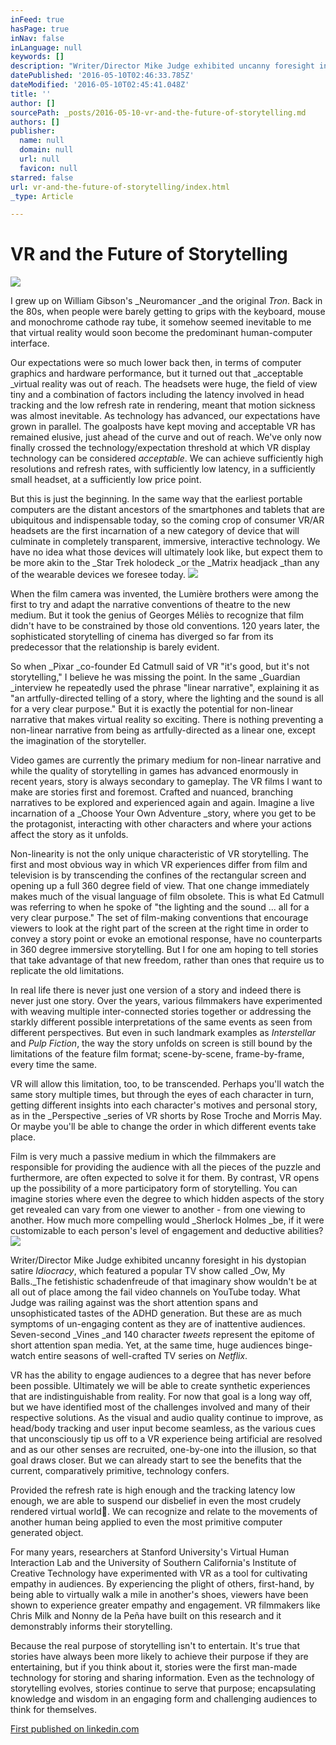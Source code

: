 ```yaml
---
inFeed: true
hasPage: true
inNav: false
inLanguage: null
keywords: []
description: "Writer/Director Mike Judge exhibited uncanny foresight in his dystopian satire Idiocracy, which featured a popular TV show called Ow, My Balls.The fetishistic schadenfreude of that imaginary show wouldn't be at all out of place among the fail video channels on YouTube today. What Judge was railing against was the short attention spans and unsophisticated tastes of the ADHD generation. But these are as much symptoms of un-engaging content as they are of inattentive audiences. Seven-second Vines and 140 character tweets represent the epitome of short attention span media. Yet, at the same time, huge audiences binge-watch entire seasons of well-crafted TV series on Netflix."
datePublished: '2016-05-10T02:46:33.785Z'
dateModified: '2016-05-10T02:45:41.048Z'
title: ''
author: []
sourcePath: _posts/2016-05-10-vr-and-the-future-of-storytelling.md
authors: []
publisher:
  name: null
  domain: null
  url: null
  favicon: null
starred: false
url: vr-and-the-future-of-storytelling/index.html
_type: Article

---
```

# VR and the Future of Storytelling
![](https://the-grid-user-content.s3-us-west-2.amazonaws.com/e8b6ecbd-b98a-4ee9-ace3-49fd6442d276.jpg)

I grew up on William Gibson's _Neuromancer _and the original _Tron_. Back in the 80s, when people were barely getting to grips with the keyboard, mouse and monochrome cathode ray tube, it somehow seemed inevitable to me that virtual reality would soon become the predominant human-computer interface.

Our expectations were so much lower back then, in terms of computer graphics and hardware performance, but it turned out that _acceptable _virtual reality was out of reach. The headsets were huge, the field of view tiny and a combination of factors including the latency involved in head tracking and the low refresh rate in rendering, meant that motion sickness was almost inevitable. As technology has advanced, our expectations have grown in parallel. The goalposts have kept moving and acceptable VR has remained elusive, just ahead of the curve and out of reach. We've only now finally crossed the technology/expectation threshold at which VR display technology can be considered _acceptable_. We can achieve sufficiently high resolutions and refresh rates, with sufficiently low latency, in a sufficiently small headset, at a sufficiently low price point.

But this is just the beginning. In the same way that the earliest portable computers are the distant ancestors of the smartphones and tablets that are ubiquitous and indispensable today, so the coming crop of consumer VR/AR headsets are the first incarnation of a new category of device that will culminate in completely transparent, immersive, interactive technology. We have no idea what those devices will ultimately look like, but expect them to be more akin to the _Star Trek holodeck _or the _Matrix headjack _than any of the wearable devices we foresee today.
![](https://the-grid-user-content.s3-us-west-2.amazonaws.com/cec5eed7-5626-4240-969b-312cf6478926.jpg)

When the film camera was invented, the Lumière brothers were among the first to try and adapt the narrative conventions of theatre to the new medium. But it took the genius of Georges Méliès to recognize that film didn't have to be constrained by those old conventions. 120 years later, the sophisticated storytelling of cinema has diverged so far from its predecessor that the relationship is barely evident.

So when _Pixar _co-founder Ed Catmull said of VR "it's good, but it's not storytelling," I believe he was missing the point. In the same _Guardian _interview he repeatedly used the phrase "linear narrative", explaining it as "an artfully-directed telling of a story, where the lighting and the sound is all for a very clear purpose." But it is exactly the potential for non-linear narrative that makes virtual reality so exciting. There is nothing preventing a non-linear narrative from being as artfully-directed as a linear one, except the imagination of the storyteller.

Video games are currently the primary medium for non-linear narrative and while the quality of storytelling in games has advanced enormously in recent years, story is always secondary to gameplay. The VR films I want to make are stories first and foremost. Crafted and nuanced, branching narratives to be explored and experienced again and again. Imagine a live incarnation of a _Choose Your Own Adventure _story, where you get to be the protagonist, interacting with other characters and where your actions affect the story as it unfolds. 

Non-linearity is not the only unique characteristic of VR storytelling. The first and most obvious way in which VR experiences differ from film and television is by transcending the confines of the rectangular screen and opening up a full 360 degree field of view. That one change immediately makes much of the visual language of film obsolete. This is what Ed Catmull was referring to when he spoke of "the lighting and the sound ... all for a very clear purpose." The set of film-making conventions that encourage viewers to look at the right part of the screen at the right time in order to convey a story point or evoke an emotional response, have no counterparts in 360 degree immersive storytelling. But I for one am hoping to tell stories that take advantage of that new freedom, rather than ones that require us to replicate the old limitations.

In real life there is never just one version of a story and indeed there is never just one story. Over the years, various filmmakers have experimented with weaving multiple inter-connected stories together or addressing the starkly different possible interpretations of the same events as seen from different perspectives. But even in such landmark examples as _Interstellar_ and _Pulp Fiction_, the way the story unfolds on screen is still bound by the limitations of the feature film format; scene-by-scene, frame-by-frame, every time the same.

VR will allow this limitation, too, to be transcended. Perhaps you'll watch the same story multiple times, but through the eyes of each character in turn, getting different insights into each character's motives and personal story, as in the _Perspective _series of VR shorts by Rose Troche and Morris May. Or maybe you'll be able to change the order in which different events take place.

Film is very much a passive medium in which the filmmakers are responsible for providing the audience with all the pieces of the puzzle and furthermore, are often expected to solve it for them. By contrast, VR opens up the possibility of a more participatory form of storytelling. You can imagine stories where even the degree to which hidden aspects of the story get revealed can vary from one viewer to another - from one viewing to another. How much more compelling would _Sherlock Holmes _be, if it were customizable to each person's level of engagement and deductive abilities?
![](https://the-grid-user-content.s3-us-west-2.amazonaws.com/c20b361a-0197-4311-836f-b65afc96097c.jpg)

Writer/Director Mike Judge exhibited uncanny foresight in his dystopian satire _Idiocracy_, which featured a popular TV show called _Ow, My Balls._The fetishistic schadenfreude of that imaginary show wouldn't be at all out of place among the fail video channels on YouTube today. What Judge was railing against was the short attention spans and unsophisticated tastes of the ADHD generation. But these are as much symptoms of un-engaging content as they are of inattentive audiences. Seven-second _Vines _and 140 character _tweets_ represent the epitome of short attention span media. Yet, at the same time, huge audiences binge-watch entire seasons of well-crafted TV series on _Netflix_.

VR has the ability to engage audiences to a degree that has never before been possible. Ultimately we will be able to create synthetic experiences that are indistinguishable from reality. For now that goal is a long way off, but we have identified most of the challenges involved and many of their respective solutions. As the visual and audio quality continue to improve, as head/body tracking and user input become seamless, as the various cues that unconsciously tip us off to a VR experience being artificial are resolved and as our other senses are recruited, one-by-one into the illusion, so that goal draws closer. But we can already start to see the benefits that the current, comparatively primitive, technology confers.

Provided the refresh rate is high enough and the tracking latency low enough, we are able to suspend our disbelief in even the most crudely rendered virtual world. We can recognize and relate to the movements of another human being applied to even the most primitive computer generated object.

For many years, researchers at Stanford University's Virtual Human Interaction Lab and the University of Southern California's Institute of Creative Technology have experimented with VR as a tool for cultivating empathy in audiences. By experiencing the plight of others, first-hand, by being able to virtually walk a mile in another's shoes, viewers have been shown to experience greater empathy and engagement. VR filmmakers like Chris Milk and Nonny de la Peña have built on this research and it demonstrably informs their storytelling.

Because the real purpose of storytelling isn't to entertain. It's true that stories have always been more likely to achieve their purpose if they are entertaining, but if you think about it, stories were the first man-made technology for storing and sharing information. Even as the technology of storytelling evolves, stories continue to serve that purpose; encapsulating knowledge and wisdom in an engaging form and challenging audiences to think for themselves.

[First published on linkedin.com][0]

[0]: null